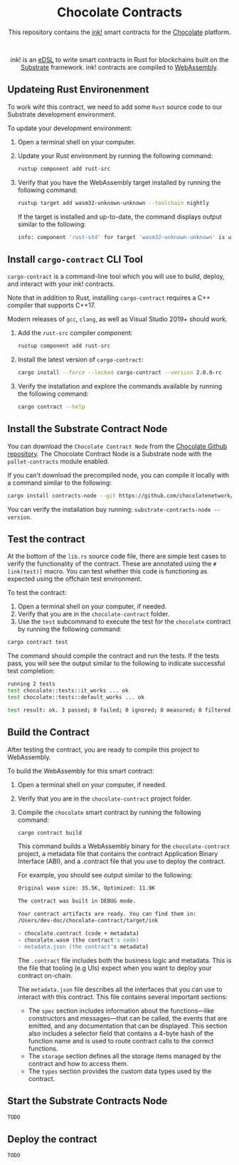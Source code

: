 <div align="center">
<h1 align="center">Chocolate Contracts</h1>

This repository contains the [ink!](https://github.com/paritytech/ink) smart contracts for the [Chocolate](https://choc.network/) platform.

<br/>

ink! is an [eDSL](https://wiki.haskell.org/Embedded_domain_specific_language) to write smart contracts in Rust for blockchains built on the [Substrate](https://github.com/paritytech/substrate) framework. ink! contracts are compiled to [WebAssembly](https://github.com/WebAssembly).

</div>

## Updateing Rust Environenment

To work wiht this contract, we need to add some `Rust` source code to our Substrate development environment.

To update your development environment:

1. Open a terminal shell on your computer.
2. Update your Rust environment by running the following command:

    ```bash
    rustup component add rust-src
    ```

3. Verify that you have the WebAssembly target installed by running the following command:

   ```bash
   rustup target add wasm32-unknown-unknown --toolchain nightly
   ```

    If the target is installed and up-to-date, the command displays output similar to the following:

    ```bash
    info: component 'rust-std' for target 'wasm32-unknown-unknown' is up to date
    ```

## Install `cargo-contract` CLI Tool

`cargo-contract` is a command-line tool which you will use to build, deploy, and interact with your ink! contracts.

Note that in addition to Rust, installing `cargo-contract` requires a C++ compiler that supports C++17.

Modern releases of `gcc`, `clang`, as well as Visual Studio 2019+ should work.

1. Add the `rust-src` compiler component:

    ```bash
    rustup component add rust-src
    ```

2. Install the latest version of `cargo-contract`:

    ```bash
    cargo install --force --locked cargo-contract --version 2.0.0-rc
    ```

3. Verify the installation and explore the commands available by running the following command:

    ```bash
    cargo contract --help
    ```

## Install the Substrate Contract Node

You can download the `Chocolate Contract Node` from the [Chocolate Github repository](https://github.com/chocolatenetwork/contracts-node). The Chocolate Contract Node is a Substrate node with the `pallet-contracts` module enabled.

If you can't download the precompiled node, you can compile it locally with a command similar to the following:

```bash
cargo install contracts-node --git https://github.com/chocolatenetwork/contracts-node.git --force --locked
```

You can verify the installation buy running: `substrate-contracts-node --version`.

## Test the contract

At the bottom of the `lib.rs` source code file, there are simple test cases to verify the functionality of the contract. These are annotated using the `#[ink(test)]` macro. You can test whether this code is functioning as expected using the offchain test environment.

To test the contract:

1. Open a terminal shell on your computer, if needed.
2. Verify that you are in the `chocolate-contract` folder.
3. Use the `test` subcommand to execute the test for the `chocolate` contract by running the following command:

```bash
cargo contract test
```

The command should compile the contract and run the tests. If the tests pass, you will see the output similar to the following to indicate successful test completion:

```bash
running 2 tests
test chocolate::tests::it_works ... ok
test chocolate::tests::default_works ... ok

test result: ok. 3 passed; 0 failed; 0 ignored; 0 measured; 0 filtered out
```

## Build the Contract

After testing the contract, you are ready to compile this project to WebAssembly.

To build the WebAssembly for this smart contract:

1. Open a terminal shell on your computer, if needed.
2. Verify that you are in the `chocolate-contract` project folder.
3. Compile the `chocolate` smart contract by running the following command:

    ```bash
    cargo contract build
    ```

    This command builds a WebAssembly binary for the `chocolate-contract` project, a metadata file that contains the contract Application Binary Interface (ABI), and a .contract file that you use to deploy the contract.

    For example, you should see output similar to the following:

    ```bash
    Original wasm size: 35.5K, Optimized: 11.9K

    The contract was built in DEBUG mode.

    Your contract artifacts are ready. You can find them in:
    /Users/dev-doc/chocolate-contract/target/ink

   - chocolate.contract (code + metadata)
   - chocolate.wasm (the contract's code)
   - metadata.json (the contract's metadata)
   ```

    The `.contract` file includes both the business logic and metadata. This is the file that tooling (e.g UIs) expect when you want to deploy your contract on-chain.

    The `metadata.json` file describes all the interfaces that you can use to interact with this contract. This file contains several important sections:

    - The `spec` section includes information about the functions—like constructors and messages—that can be called, the events that are emitted, and any documentation that can be displayed. This section also includes a selector field that contains a 4-byte hash of the function name and is used to route contract calls to the correct functions.
    - The `storage` section defines all the storage items managed by the contract and how to access them.
    - The `types` section provides the custom data types used by the contract.

## Start the Substrate Contracts Node

`TODO`

## Deploy the contract

`TODO`